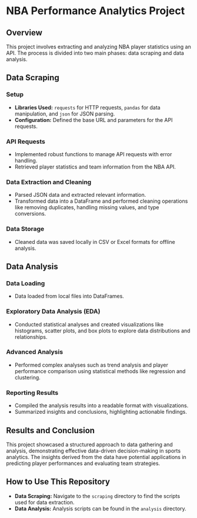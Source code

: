 # NBA Performance Analytics Project

## Overview
This project involves extracting and analyzing NBA player statistics using an API. The process is divided into two main phases: data scraping and data analysis.

## Data Scraping

### Setup
- **Libraries Used:** `requests` for HTTP requests, `pandas` for data manipulation, and `json` for JSON parsing.
- **Configuration:** Defined the base URL and parameters for the API requests.

### API Requests
- Implemented robust functions to manage API requests with error handling.
- Retrieved player statistics and team information from the NBA API.

### Data Extraction and Cleaning
- Parsed JSON data and extracted relevant information.
- Transformed data into a DataFrame and performed cleaning operations like removing duplicates, handling missing values, and type conversions.

### Data Storage
- Cleaned data was saved locally in CSV or Excel formats for offline analysis.

## Data Analysis

### Data Loading
- Data loaded from local files into DataFrames.

### Exploratory Data Analysis (EDA)
- Conducted statistical analyses and created visualizations like histograms, scatter plots, and box plots to explore data distributions and relationships.

### Advanced Analysis
- Performed complex analyses such as trend analysis and player performance comparison using statistical methods like regression and clustering.

### Reporting Results
- Compiled the analysis results into a readable format with visualizations.
- Summarized insights and conclusions, highlighting actionable findings.

## Results and Conclusion
This project showcased a structured approach to data gathering and analysis, demonstrating effective data-driven decision-making in sports analytics. The insights derived from the data have potential applications in predicting player performances and evaluating team strategies.

## How to Use This Repository
- **Data Scraping:** Navigate to the `scraping` directory to find the scripts used for data extraction.
- **Data Analysis:** Analysis scripts can be found in the `analysis` directory.


